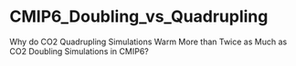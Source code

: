 # CMIP6_Doubling_vs_Quadrupling
Why do CO2 Quadrupling Simulations Warm More than Twice as Much as CO2 Doubling Simulations in CMIP6? 
